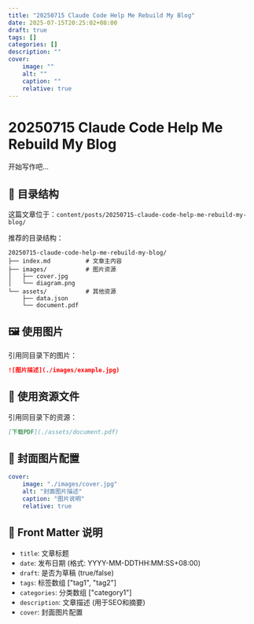 ```yaml
---
title: "20250715 Claude Code Help Me Rebuild My Blog"
date: 2025-07-15T20:25:02+08:00
draft: true
tags: []
categories: []
description: ""
cover:
    image: ""
    alt: ""
    caption: ""
    relative: true
---
```


# 20250715 Claude Code Help Me Rebuild My Blog

开始写作吧...

## 📁 目录结构

这篇文章位于：`content/posts/20250715-claude-code-help-me-rebuild-my-blog/`

推荐的目录结构：
```
20250715-claude-code-help-me-rebuild-my-blog/
├── index.md          # 文章主内容
├── images/           # 图片资源
│   ├── cover.jpg
│   └── diagram.png
└── assets/           # 其他资源
    ├── data.json
    └── document.pdf
```

## 🖼️ 使用图片

引用同目录下的图片：

```markdown
![图片描述](./images/example.jpg)
```

## 📎 使用资源文件

引用同目录下的资源：

```markdown
[下载PDF](./assets/document.pdf)
```

## 🎨 封面图片配置

```yaml
cover:
    image: "./images/cover.jpg"
    alt: "封面图片描述"
    caption: "图片说明"
    relative: true
```

## 📝 Front Matter 说明

- `title`: 文章标题
- `date`: 发布日期 (格式: YYYY-MM-DDTHH:MM:SS+08:00)
- `draft`: 是否为草稿 (true/false)
- `tags`: 标签数组 ["tag1", "tag2"]
- `categories`: 分类数组 ["category1"]
- `description`: 文章描述 (用于SEO和摘要)
- `cover`: 封面图片配置
